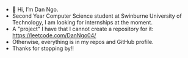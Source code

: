 - 👋 Hi, I’m Dan Ngo.
- Second Year Computer Science student at Swinburne University of Technology, I am looking for internships at the moment.
- A "project" I have that I cannot create a repository for it: https://leetcode.com/DanNgo04/
- Otherwise, everything is in my repos and GitHub profile.
- Thanks for stopping by!!

<!---
DanNgo4/DanNgo4 is a ✨ special ✨ repository because its `README.md` (this file) appears on your GitHub profile.
You can click the Preview link to take a look at your changes.
--->
